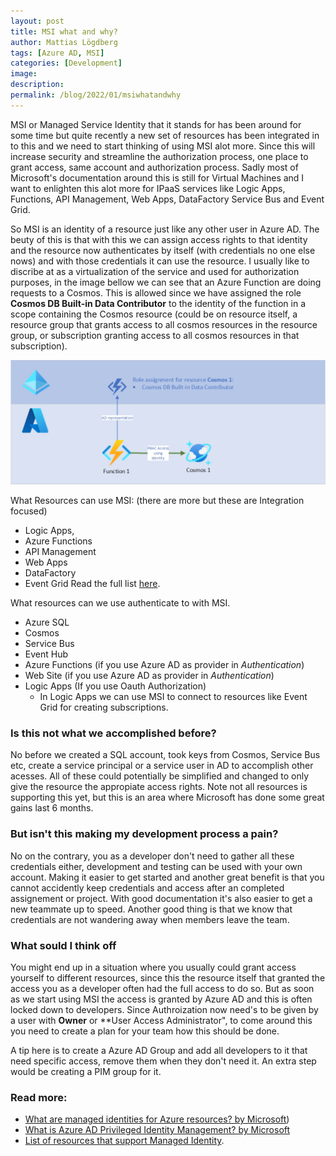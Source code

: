 ```yaml
---
layout: post
title: MSI what and why?
author: Mattias Lögdberg
tags: [Azure AD, MSI]
categories: [Development]
image: 
description: 
permalink: /blog/2022/01/msiwhatandwhy
---
```


MSI or Managed Service Identity that it stands for has been around for some time but quite recently a new set of resources has been integrated in to this and we need to start thinking of using MSI alot more. Since this will increase security and streamline the authorization process, one place to grant access, same account and authorization process. Sadly most of Microsoft's documentation around this is still for Virtual Machines and I want to enlighten this alot more for IPaaS services like Logic Apps, Functions, API Management, Web Apps, DataFactory Service Bus and Event Grid.

So MSI is an identity of a resource just like any other user in Azure AD. The beuty of this is that with this we can assign access rights to that identity and the resource now authenticates by itself (with credentials no one else nows) and with those credentials it can use the resource.
I usually like to discribe at as a virtualization of the service and used for authorization purposes, in the image bellow we can see that an Azure Function are doing requests to a Cosmos. This is allowed since we have assigned the role **Cosmos DB Built-in Data Contributor** to the identity of the function in a scope containing the Cosmos resource (could be on resource itself, a resource group that grants access to all cosmos resources in the resource group, or subscription granting access to all cosmos resources in that subscription).

![Result in VS Code](/assets/uploads/2022/01/drawing-ad-virtualization.png)

What Resources can use MSI: (there are more but these are Integration focused)
* Logic Apps, 
* Azure Functions
* API Management 
* Web Apps 
* DataFactory 
* Event Grid
Read the full list [here](https://docs.microsoft.com/en-us/azure/active-directory/managed-identities-azure-resources/services-support-managed-identities).


What resources can we use authenticate to with MSI.
* Azure SQL
* Cosmos
* Service Bus
* Event Hub
* Azure Functions (if you use Azure AD as provider in *Authentication*)
* Web Site (if you use Azure AD as provider in *Authentication*)
* Logic Apps (If you use Oauth Authorization)
  * In Logic Apps we can use MSI to connect to resources like Event Grid for creating subscriptions.


### Is this not what we accomplished before?
No before we created a SQL account, took keys from Cosmos, Service Bus etc, create a service principal or a service user in AD to accomplish other acesses. All of these could potentially be simplified and changed to only give the resource the appropiate access rights. Note not all resources is supporting this yet, but this is an area where Microsoft has done some great gains last 6 months.

### But isn't this making my development process a pain?
No on the contrary, you as a developer don't need to gather all these credentials either, development and testing can be used with your own account. Making it easier to get started and another great benefit is that you cannot accidently keep credentials and access after an completed assignement or project. With good documentation it's also easier to get a new teammate up to speed. Another good thing is that we know that credentials are not wandering away when members leave the team.

### What sould I think off
You might end up in a situation where you usually could grant access yourself to different resources, since this the resource itself that granted the access you as a developer often had the full access to do so. But as soon as we start using MSI the access is granted by Azure AD and this is often locked down to developers. Since Authroization now need's to be given by a user with **Owner** or **User Access Administrator", to come around this you need to create a plan for your team how this should be done.


A tip here is to create a Azure AD Group and add all developers to it that need specific access, remove them when they don't need it. An extra step would be creating a PIM group for it.

### Read more:
* [What are managed identities for Azure resources? by Microsoft](https://docs.microsoft.com/en-us/azure/active-directory/managed-identities-azure-resources/overview))
* [What is Azure AD Privileged Identity Management? by Microsoft](https://docs.microsoft.com/en-us/azure/active-directory/privileged-identity-management/pim-configure)
* [List of resources that support Managed Identity](https://docs.microsoft.com/en-us/azure/active-directory/managed-identities-azure-resources/services-support-managed-identities).
